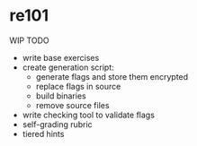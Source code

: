 # re101


WIP TODO
- write base exercises
- create generation script:
  - generate flags and store them encrypted
  - replace flags in source
  - build binaries
  - remove source files
- write checking tool to validate flags
- self-grading rubric
- tiered hints
